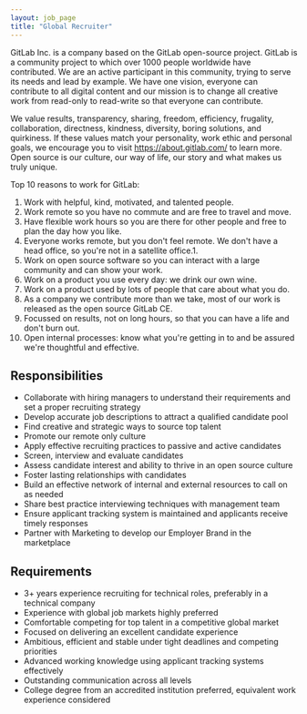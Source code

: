 ```yaml
---
layout: job_page
title: "Global Recruiter"
---
```


GitLab Inc. is a company based on the GitLab open-source project. GitLab is a community project to which over 1000
people worldwide have contributed. We are an active participant in this community, trying to serve its needs and lead
by example. We have one vision, everyone can contribute to all digital content and our mission is to change all
creative work from read-only to read-write so that everyone can contribute.  

We value results, transparency, sharing, freedom, efficiency, frugality, collaboration, directness, kindness, diversity,
boring solutions, and quirkiness.  If these values match your personality, work ethic and personal goals, we encourage you
to visit https://about.gitlab.com/ to learn more.  Open source is our culture, our way of life, our story and what makes us
truly unique.

Top 10 reasons to work for GitLab:

1. Work with helpful, kind, motivated, and talented people.
1. Work remote so you have no commute and are free to travel and move.
1. Have flexible work hours so you are there for other people and free to plan the day how you like.
1. Everyone works remote, but you don't feel remote. We don't have a head office, so you're not in a satellite office.1. 
1. Work on open source software so you can interact with a large community and can show your work.
1. Work on a product you use every day: we drink our own wine.
1. Work on a product used by lots of people that care about what you do.
1. As a company we contribute more than we take, most of our work is released as the open source GitLab CE.
1. Focussed on results, not on long hours, so that you can have a life and don't burn out.
1. Open internal processes: know what you're getting in to and be assured we're thoughtful and effective.


## Responsibilities

* Collaborate with hiring managers to understand their requirements and set a proper recruiting strategy
* Develop accurate job descriptions to attract a qualified candidate pool
* Find creative and strategic ways to source top talent
* Promote our remote only culture
* Apply effective recruiting practices to passive and active candidates
* Screen, interview and evaluate candidates
* Assess candidate interest and ability to thrive in an open source culture
* Foster lasting relationships with candidates
* Build an effective network of internal and external resources to call on as needed
* Share best practice interviewing techniques with management team
* Ensure applicant tracking system is maintained and applicants receive timely responses
* Partner with Marketing to develop our Employer Brand in the marketplace


## Requirements

* 3+ years experience recruiting for technical roles, preferably in a technical company
* Experience with global job markets highly preferred 
* Comfortable competing for top talent in a competitive global market
* Focused on delivering an excellent candidate experience
* Ambitious, efficient and stable under tight deadlines and competing priorities
* Advanced working knowledge using applicant tracking systems effectively
* Outstanding communication across all levels
* College degree from an accredited institution preferred, equivalent work experience considered
